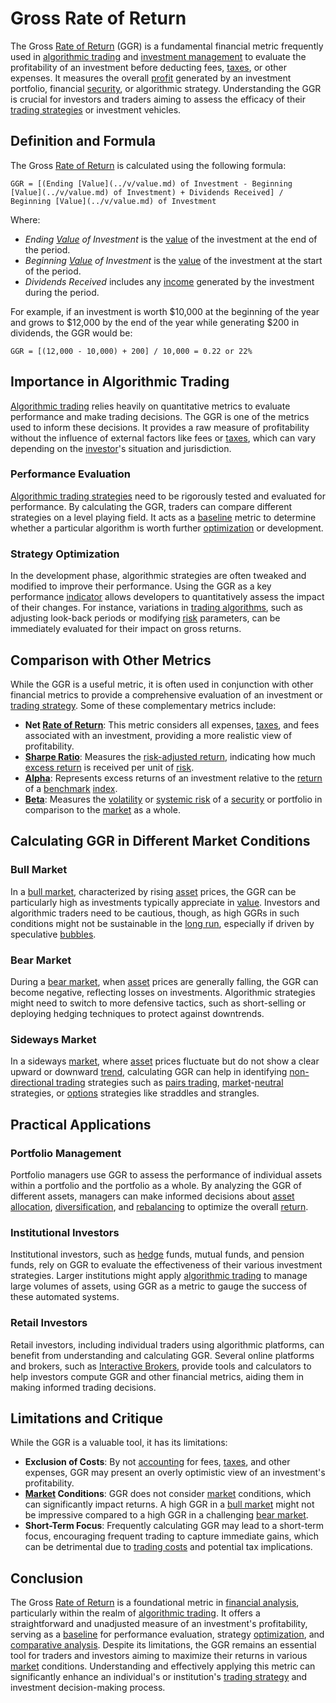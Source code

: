 # Gross Rate of Return

The Gross [Rate of Return](../r/rate_of_return.md) (GGR) is a fundamental financial metric frequently used in [algorithmic trading](../a/accountability.md) and [investment management](../i/investment_management.md) to evaluate the profitability of an investment before deducting fees, [taxes](../t/taxes.md), or other expenses. It measures the overall [profit](../p/profit.md) generated by an investment portfolio, financial [security](../s/security.md), or algorithmic strategy. Understanding the GGR is crucial for investors and traders aiming to assess the efficacy of their [trading strategies](../t/trading_strategies.md) or investment vehicles.

## Definition and Formula

The Gross [Rate of Return](../r/rate_of_return.md) is calculated using the following formula:

```
GGR = [(Ending [Value](../v/value.md) of Investment - Beginning [Value](../v/value.md) of Investment) + Dividends Received] / Beginning [Value](../v/value.md) of Investment
```

Where:
- *Ending [Value](../v/value.md) of Investment* is the [value](../v/value.md) of the investment at the end of the period.
- *Beginning [Value](../v/value.md) of Investment* is the [value](../v/value.md) of the investment at the start of the period.
- *Dividends Received* includes any [income](../i/income.md) generated by the investment during the period.

For example, if an investment is worth $10,000 at the beginning of the year and grows to $12,000 by the end of the year while generating $200 in dividends, the GGR would be:

```
GGR = [(12,000 - 10,000) + 200] / 10,000 = 0.22 or 22%
```

## Importance in Algorithmic Trading

[Algorithmic trading](../a/accountability.md) relies heavily on quantitative metrics to evaluate performance and make trading decisions. The GGR is one of the metrics used to inform these decisions. It provides a raw measure of profitability without the influence of external factors like fees or [taxes](../t/taxes.md), which can vary depending on the [investor](../i/investor.md)'s situation and jurisdiction.

### Performance Evaluation

[Algorithmic trading strategies](../a/algorithmic_trading_strategies.md) need to be rigorously tested and evaluated for performance. By calculating the GGR, traders can compare different strategies on a level playing field. It acts as a [baseline](../b/baseline.md) metric to determine whether a particular algorithm is worth further [optimization](../o/optimization.md) or development.

### Strategy Optimization

In the development phase, algorithmic strategies are often tweaked and modified to improve their performance. Using the GGR as a key performance [indicator](../i/indicator.md) allows developers to quantitatively assess the impact of their changes. For instance, variations in [trading algorithms](../t/trading_algorithms.md), such as adjusting look-back periods or modifying [risk](../r/risk.md) parameters, can be immediately evaluated for their impact on gross returns.

## Comparison with Other Metrics

While the GGR is a useful metric, it is often used in conjunction with other financial metrics to provide a comprehensive evaluation of an investment or [trading strategy](../t/trading_strategy.md). Some of these complementary metrics include:

- **Net [Rate of Return](../r/rate_of_return.md)**: This metric considers all expenses, [taxes](../t/taxes.md), and fees associated with an investment, providing a more realistic view of profitability.
- **[Sharpe Ratio](../s/sharpe_ratio.md)**: Measures the [risk-adjusted return](../r/risk-adjusted_return.md), indicating how much [excess return](../e/excess_return.md) is received per unit of [risk](../r/risk.md).
- **[Alpha](../a/alpha.md)**: Represents excess returns of an investment relative to the [return](../r/return.md) of a [benchmark](../b/benchmark.md) [index](../i/index_instrument.md).
- **[Beta](../b/beta.md)**: Measures the [volatility](../v/volatility.md) or [systemic risk](../s/systemic_risk.md) of a [security](../s/security.md) or portfolio in comparison to the [market](../m/market.md) as a whole.

## Calculating GGR in Different Market Conditions

### Bull Market

In a [bull market](../b/bull_market.md), characterized by rising [asset](../a/asset.md) prices, the GGR can be particularly high as investments typically appreciate in [value](../v/value.md). Investors and algorithmic traders need to be cautious, though, as high GGRs in such conditions might not be sustainable in the [long run](../l/long_run.md), especially if driven by speculative [bubbles](../b/bubble.md).

### Bear Market

During a [bear market](../b/bear_market.md), when [asset](../a/asset.md) prices are generally falling, the GGR can become negative, reflecting losses on investments. Algorithmic strategies might need to switch to more defensive tactics, such as short-selling or deploying hedging techniques to protect against downtrends.

### Sideways Market

In a sideways [market](../m/market.md), where [asset](../a/asset.md) prices fluctuate but do not show a clear upward or downward [trend](../t/trend.md), calculating GGR can help in identifying [non-directional trading](../n/non-directional_trading.md) strategies such as [pairs trading](../p/pairs_trading.md), [market](../m/market.md)-[neutral](../n/neutral.md) strategies, or [options](../o/options.md) strategies like straddles and strangles.

## Practical Applications

### Portfolio Management

Portfolio managers use GGR to assess the performance of individual assets within a portfolio and the portfolio as a whole. By analyzing the GGR of different assets, managers can make informed decisions about [asset allocation](../a/asset_allocation.md), [diversification](../d/diversification.md), and [rebalancing](../r/rebalancing.md) to optimize the overall [return](../r/return.md).

### Institutional Investors

Institutional investors, such as [hedge](../h/hedge.md) funds, mutual funds, and pension funds, rely on GGR to evaluate the effectiveness of their various investment strategies. Larger institutions might apply [algorithmic trading](../a/accountability.md) to manage large volumes of assets, using GGR as a metric to gauge the success of these automated systems.

### Retail Investors

Retail investors, including individual traders using algorithmic platforms, can benefit from understanding and calculating GGR. Several online platforms and brokers, such as [Interactive Brokers](https://www.interactivebrokers.com/), provide tools and calculators to help investors compute GGR and other financial metrics, aiding them in making informed trading decisions.

## Limitations and Critique

While the GGR is a valuable tool, it has its limitations:

- **Exclusion of Costs**: By not [accounting](../a/accounting.md) for fees, [taxes](../t/taxes.md), and other expenses, GGR may present an overly optimistic view of an investment's profitability.
- **[Market](../m/market.md) Conditions**: GGR does not consider [market](../m/market.md) conditions, which can significantly impact returns. A high GGR in a [bull market](../b/bull_market.md) might not be impressive compared to a high GGR in a challenging [bear market](../b/bear_market.md).
- **Short-Term Focus**: Frequently calculating GGR may lead to a short-term focus, encouraging frequent trading to capture immediate gains, which can be detrimental due to [trading costs](../t/trading_costs.md) and potential tax implications.

## Conclusion

The Gross [Rate of Return](../r/rate_of_return.md) is a foundational metric in [financial analysis](../f/financial_analysis.md), particularly within the realm of [algorithmic trading](../a/accountability.md). It offers a straightforward and unadjusted measure of an investment's profitability, serving as a [baseline](../b/baseline.md) for performance evaluation, strategy [optimization](../o/optimization.md), and [comparative analysis](../c/comparative_analysis.md). Despite its limitations, the GGR remains an essential tool for traders and investors aiming to maximize their returns in various [market](../m/market.md) conditions. Understanding and effectively applying this metric can significantly enhance an individual's or institution's [trading strategy](../t/trading_strategy.md) and investment decision-making process.